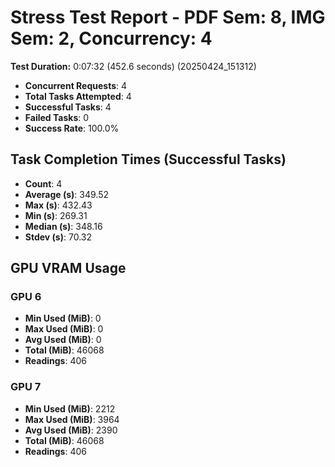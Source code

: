 # Stress Test Report - PDF Sem: 8, IMG Sem: 2, Concurrency: 4

**Test Duration:** 0:07:32 (452.6 seconds) (20250424_151312)

- **Concurrent Requests**: 4
- **Total Tasks Attempted**: 4
- **Successful Tasks**: 4
- **Failed Tasks**: 0
- **Success Rate**: 100.0%

## Task Completion Times (Successful Tasks)

- **Count**: 4
- **Average (s)**: 349.52
- **Max (s)**: 432.43
- **Min (s)**: 269.31
- **Median (s)**: 348.16
- **Stdev (s)**: 70.32

## GPU VRAM Usage

### GPU 6

- **Min Used (MiB)**: 0
- **Max Used (MiB)**: 0
- **Avg Used (MiB)**: 0
- **Total (MiB)**: 46068
- **Readings**: 406

### GPU 7

- **Min Used (MiB)**: 2212
- **Max Used (MiB)**: 3964
- **Avg Used (MiB)**: 2390
- **Total (MiB)**: 46068
- **Readings**: 406


